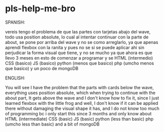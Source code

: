 # pls-help-me-bro

SPANISH:

vereis tengo el problema de que las partes con tarjetas abajo del wave, 
todo usa position absolute, lo cual al intentar continuar con la parte de about,
se pone por arriba del wave y no se como arreglarlo, ya que apenas aprendi flexbox con la ranita
y pues no se si se puede aplicar ahi sin perjudicar la forma visual que tiene, 
y no se mucho ya que ahora es que llevo 3 meses en esto de comenzar a programar y se
HTML (intermedio)
CSS (basico)
JS (basico)
python (menos que basico)
php (umcho menos que basico)
y un poco de mongoDB

ENGLISH:

You will see I have the problem that the parts with cards below the wave,
everything uses position absolute, which when trying to continue with the about part,
It gets above the wave and I don't know how to fix it, since I just learned flexbox with the little frog
and well, I don't know if it can be applied there without damaging the visual shape it has,
and I do not know too much of programming bc i only start this since 3 months and only know about
HTML (intermediate)
CSS (basic)
JS (basic)
python (less than basic)
php (umcho less than basic)
and a bit of mongoDB
